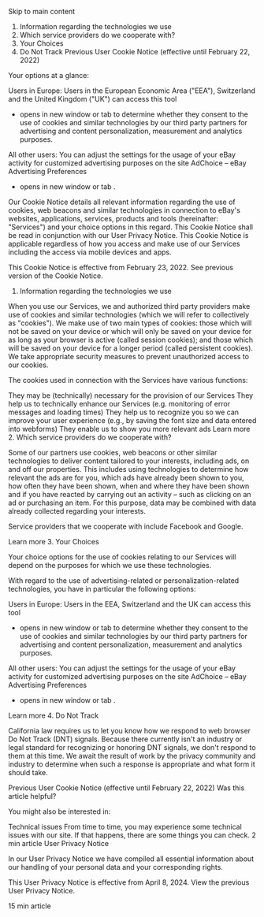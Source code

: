 Skip to main content
1. Information regarding the technologies we use
2. Which service providers do we cooperate with?
3. Your Choices
4. Do Not Track
Previous User Cookie Notice (effective until February 22, 2022)

Your options at a glance:

Users in Europe: Users in the European Economic Area ("EEA"), Switzerland and the United Kingdom ("UK") can access this tool
- opens in new window or tab
 to determine whether they consent to the use of cookies and similar technologies by our third party partners for advertising and content personalization, measurement and analytics purposes.

All other users: You can adjust the settings for the usage of your eBay activity for customized advertising purposes on the site AdChoice – eBay Advertising Preferences
- opens in new window or tab
.

Our Cookie Notice details all relevant information regarding the use of cookies, web beacons and similar technologies in connection to eBay's websites, applications, services, products and tools (hereinafter: "Services") and your choice options in this regard. This Cookie Notice shall be read in conjunction with our User Privacy Notice. This Cookie Notice is applicable regardless of how you access and make use of our Services including the access via mobile devices and apps.

This Cookie Notice is effective from February 23, 2022. See previous version of the Cookie Notice.

1. Information regarding the technologies we use

When you use our Services, we and authorized third party providers make use of cookies and similar technologies (which we will refer to collectively as "cookies"). We make use of two main types of cookies: those which will not be saved on your device or which will only be saved on your device for as long as your browser is active (called session cookies); and those which will be saved on your device for a longer period (called persistent cookies). We take appropriate security measures to prevent unauthorized access to our cookies.

The cookies used in connection with the Services have various functions:

They may be (technically) necessary for the provision of our Services
They help us to technically enhance our Services (e.g. monitoring of error messages and loading times)
They help us to recognize you so we can improve your user experience (e.g., by saving the font size and data entered into webforms)
They enable us to show you more relevant ads
Learn more
2. Which service providers do we cooperate with?

Some of our partners use cookies, web beacons or other similar technologies to deliver content tailored to your interests, including ads, on and off our properties. This includes using technologies to determine how relevant the ads are for you, which ads have already been shown to you, how often they have been shown, when and where they have been shown and if you have reacted by carrying out an activity – such as clicking on an ad or purchasing an item. For this purpose, data may be combined with data already collected regarding your interests.

Service providers that we cooperate with include Facebook and Google.

Learn more
3. Your Choices

Your choice options for the use of cookies relating to our Services will depend on the purposes for which we use these technologies.

With regard to the use of advertising-related or personalization-related technologies, you have in particular the following options:

Users in Europe: Users in the EEA, Switzerland and the UK can access this tool
- opens in new window or tab
 to determine whether they consent to the use of cookies and similar technologies by our third party partners for advertising and content personalization, measurement and analytics purposes.

All other users: You can adjust the settings for the usage of your eBay activity for customized advertising purposes on the site AdChoice – eBay Advertising Preferences
- opens in new window or tab
.

Learn more
4. Do Not Track

California law requires us to let you know how we respond to web browser Do Not Track (DNT) signals. Because there currently isn't an industry or legal standard for recognizing or honoring DNT signals, we don't respond to them at this time. We await the result of work by the privacy community and industry to determine when such a response is appropriate and what form it should take.

Previous User Cookie Notice (effective until February 22, 2022)
Was this article helpful?

You might also be interested in:

Technical issues
From time to time, you may experience some technical issues with our site. If that happens, there are some things you can check.
2 min article
User Privacy Notice

In our User Privacy Notice we have compiled all essential information about our handling of your personal data and your corresponding rights.
 

This User Privacy Notice is effective from April 8, 2024. View the previous User Privacy Notice.

15 min article